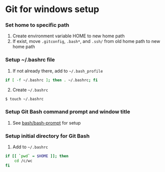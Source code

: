 # Git for windows setup

### Set home to specific path
1) Create environment variable HOME to new home path
2) If exist, move `.gitconfig`, `.bash*`, and `.ssh/` from old home path to new home path

### Setup ~/.bashrc file
1) If not already there, add to `~/.bash_profile`
```bash
if [ -f ~/.bashrc ]; then . ~/.bashrc; fi
```
2) Create `~/.bashrc`
```bash
$ touch ~/.bashrc
```

### Setup Git Bash command prompt and window title
1) See [bash/bash-prompt](https://github.com/baincd/technotes/blob/master/bash/bash-prompt.md) for setup

### Setup initial directory for Git Bash
1) Add to `~/.bashrc`
```bash
if [[ `pwd` = $HOME ]]; then
    cd /c/wc
fi
```

<!--
## Old
#### <git>/etc/profile:
```bash
# At bottom of file
# To remove "MINGW64" from window title
MSYSTEM=
TITLEPREFIX=
# Set Home in Git Bash
HOME="$(cd "c:\cdb" ; pwd)"
# Set initial path for Git Bash
cd /c/wc
```
-->
